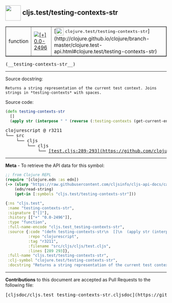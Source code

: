## <img width="48px" valign="middle" src="http://i.imgur.com/Hi20huC.png"> cljs.test/testing-contexts-str

 <table border="1">
<tr>

<td>function</td>
<td><a href="https://github.com/cljsinfo/cljs-api-docs/tree/0.0-2496"><img valign="middle" alt="[+] 0.0-2496" src="https://img.shields.io/badge/+-0.0--2496-lightgrey.svg"></a> </td>
<td>
[<img height="24px" valign="middle" src="http://i.imgur.com/1GjPKvB.png"> <samp>clojure.test/testing-contexts-str</samp>](http://clojure.github.io/clojure/branch-master/clojure.test-api.html#clojure.test/testing-contexts-str)
</td>
</tr>
</table>

 <samp>
(__testing-contexts-str__)<br>
</samp>

---




Source docstring:

```
Returns a string representation of the current test context. Joins
strings in *testing-contexts* with spaces.
```

Source code:

```clj
(defn testing-contexts-str
  []
  (apply str (interpose " " (reverse (:testing-contexts (get-current-env))))))
```

 <pre>
clojurescript @ r3211
└── src
    └── cljs
        └── cljs
            └── <ins>[test.cljs:289-293](https://github.com/clojure/clojurescript/blob/r3211/src/cljs/cljs/test.cljs#L289-L293)</ins>
</pre>


---

__Meta__ - To retrieve the API data for this symbol:

```clj
;; from Clojure REPL
(require '[clojure.edn :as edn])
(-> (slurp "https://raw.githubusercontent.com/cljsinfo/cljs-api-docs/catalog/cljs-api.edn")
    (edn/read-string)
    (get-in [:symbols "cljs.test/testing-contexts-str"]))
```

```clj
{:ns "cljs.test",
 :name "testing-contexts-str",
 :signature ["[]"],
 :history [["+" "0.0-2496"]],
 :type "function",
 :full-name-encode "cljs.test_testing-contexts-str",
 :source {:code "(defn testing-contexts-str\n  []\n  (apply str (interpose \" \" (reverse (:testing-contexts (get-current-env))))))",
          :repo "clojurescript",
          :tag "r3211",
          :filename "src/cljs/cljs/test.cljs",
          :lines [289 293]},
 :full-name "cljs.test/testing-contexts-str",
 :clj-symbol "clojure.test/testing-contexts-str",
 :docstring "Returns a string representation of the current test context. Joins\nstrings in *testing-contexts* with spaces."}

```

---

__Contributions__ to this document are accepted as Pull Requests to the following file:

 <pre>
[cljsdoc/cljs.test_testing-contexts-str.cljsdoc](https://github.com/cljsinfo/cljs-api-docs/blob/master/cljsdoc/cljs.test_testing-contexts-str.cljsdoc)
</pre>

